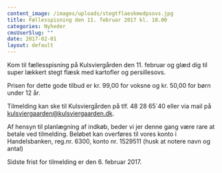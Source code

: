 ```yaml
---
content_image: /images/uploads/stegtflaeskmedpsovs.jpg
title: Fællesspisning den 11. februar 2017 kl. 18.00
categories: Nyheder
cmsUserSlug: ""
date: 2017-02-01 
layout: default
---
```


Kom til fællesspisning på Kulsviergården den 11. februar og glæd dig til super lækkert stegt flæsk med kartofler og persillesovs.

Prisen for dette gode tilbud er kr. 99,00 for voksne og kr. 50,00 for børn under 12 år.

Tilmelding kan ske til Kulsviergården på tlf. 48 28 65´40 eller via mail på kulsviergaarden@kulsviergaarden.dk. 

Af hensyn til planlægning af indkøb, beder vi jer denne gang være rare at betale ved tilmelding. Beløbet kan overføres til vores konto i Handelsbanken, reg.nr. 6300, konto nr. 1529511 (husk at notere navn og antal)

Sidste frist for tilmelding er den 6. februar 2017.